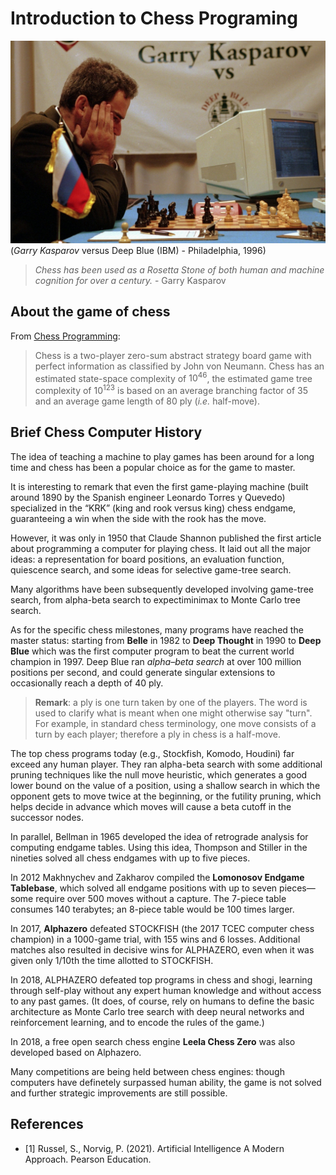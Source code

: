 # Introduction to Chess Programing 

![Kasparov vs Deep Blue](/docs/garry-kasparov-deep-blue-ibm.jpg)
(*Garry Kasparov* versus Deep Blue (IBM) - Philadelphia, 1996)

>*Chess has been used as a Rosetta Stone of both human and machine cognition for over a century.* - Garry Kasparov

## About the game of chess

From [Chess Programming](https://www.chessprogramming.org/Chess):

>Chess is a two-player zero-sum abstract strategy board game with perfect information as classified by John von Neumann. Chess has an estimated state-space complexity of $10^{46}$, the estimated game tree complexity of $10^{123}$ is based on an average branching factor of $35$ and an average game length of $80$ ply (*i.e.* half-move).

## Brief Chess Computer History
The idea of teaching a machine to play games has been around for a long time and chess has been a popular choice as for the game to master.

It is interesting to remark that even the first game-playing machine (built around 1890 by the Spanish engineer Leonardo Torres y Quevedo) specialized in the “KRK” (king and rook versus king) chess endgame, guaranteeing a win when the side with the rook has the move.

However, it was only in 1950 that Claude Shannon published the first article about programming a computer for playing chess. It laid out all the major ideas: a representation for board positions, an evaluation function,  quiescence search, and some ideas for selective game-tree search.

Many algorithms have been subsequently developed involving game-tree search, from alpha-beta search to expectiminimax to Monte Carlo tree search.

As for the specific chess milestones, many programs have reached the master status: starting from **Belle** in 1982 to **Deep Thought** in 1990 to **Deep Blue** which was the first computer program to beat the current world champion in 1997. Deep Blue ran *alpha–beta search* at over 100 million positions per second, and could generate singular extensions to occasionally reach a depth of 40 ply.

> **Remark**: a ply is one turn taken by one of the players. The word is used to clarify what is meant when one might otherwise say "turn". For example, in standard chess terminology, one move consists of a turn by each player; therefore a ply in chess is a half-move.

The top chess programs today (e.g., Stockfish, Komodo, Houdini) far exceed any human player. They ran alpha-beta search with some additional pruning techniques like the null move heuristic, which generates a good lower bound on the value of a position, using a shallow search in which the opponent gets to move twice at the beginning, or the futility pruning, which helps decide in advance which moves will cause a beta cutoff in the successor nodes.

In parallel, Bellman in 1965 developed the idea of retrograde analysis for computing endgame tables. Using this idea, Thompson and Stiller in the nineties solved all chess endgames with up to five pieces.

In 2012 Makhnychev and Zakharov compiled the **Lomonosov Endgame Tablebase**, which solved all endgame positions with up to seven pieces—some require over 500 moves without a capture. The 7-piece table consumes 140 terabytes; an 8-piece table would be 100  times larger.

In 2017, **Alphazero** defeated STOCKFISH (the 2017 TCEC computer chess champion) in a 1000-game trial, with 155 wins and 6 losses. Additional matches also resulted in decisive wins for ALPHAZERO, even when it was given only 1/10th the time allotted to STOCKFISH.

In 2018, ALPHAZERO defeated top programs in chess and shogi, learning through self-play without any expert human knowledge and without access to any past games. (It does, of course, rely on humans to define the basic architecture as Monte Carlo tree search with deep neural networks and reinforcement learning, and to encode the rules of the game.)

In 2018, a free open search chess engine **Leela Chess Zero** was also developed based on Alphazero.

Many competitions are being held between chess engines: though computers have definetely surpassed human ability, the game is not solved and further strategic improvements are still possible.

## References

- [1] Russel, S., Norvig, P. (2021). Artificial Intelligence A Modern Approach. Pearson Education.